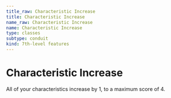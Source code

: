 ```yaml
---
title_raw: Characteristic Increase
title: Characteristic Increase
name_raw: Characteristic Increase
name: Characteristic Increase
type: classes
subtype: conduit
kind: 7th-level features
---
```


# Characteristic Increase

All of your characteristics increase by 1, to a maximum score of 4.
